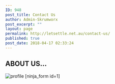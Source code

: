 ```yaml
---
ID: 948
post_title: Contact Us
author: Admin-Skrumworx
post_excerpt: ""
layout: page
permalink: http://letsettle.net.au/contact-us/
published: true
post_date: 2018-04-17 02:33:24
---
```

<h2>ABOUT US...</h2>		
										<img src="http://letsettle.net.au/wp-content/uploads/elementor/thumbs/profile-nntd013kqtzxhbp30d0e8yxeyjsmbnn11upwnnnci0.png" title="profile" alt="profile" />											
		[ninja_form id=1]